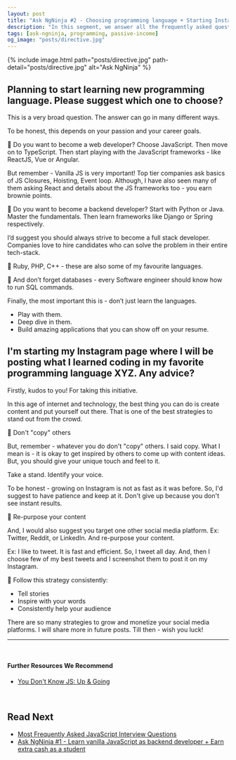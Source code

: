 ```yaml
---
layout: post
title: "Ask NgNinja #2 - Choosing programming language + Starting Instagram page related to tech"
description: "In this segment, we answer all the frequently asked questions our students are facing in their career."
tags: [ask-ngninja, programming, passive-income]
og_image: "posts/directive.jpg"
---
```


{% include image.html path="posts/directive.jpg" path-detail="posts/directive.jpg" alt="Ask NgNinja" %}


## Planning to start learning new programming language. Please suggest which one to choose?

This is a very broad question. The answer can go in many different ways.

To be honest, this depends on your passion and your career goals.

🚀  Do you want to become a web developer? Choose JavaScript. Then move on to TypeScript. Then start playing with the JavaScript frameworks - like ReactJS, Vue or Angular.

But remember - Vanilla JS is very important! Top tier companies ask basics of JS  Closures, Hoisting, Event loop. Although, I have also seen many of them asking React and details about the JS frameworks too - you earn brownie points.

🚀  Do you want to become a backend developer? Start with Python or Java. Master the fundamentals. Then learn frameworks like Django or Spring respectively.

I’d suggest you should always strive to become a full stack developer. Companies love to hire candidates who can solve the problem in their entire tech-stack.

🚀 Ruby, PHP, C++ - these are also some of my favourite languages.

🚀 And don’t forget databases - every Software engineer should know how to run SQL commands.

Finally, the most important this is - don’t just learn the languages. 

- Play with them. 
- Deep dive in them. 
- Build amazing applications that you can show off on your resume.


## I'm starting my Instagram page where I will be posting what I learned coding in my favorite programming language XYZ. Any advice?

Firstly, kudos to you! For taking this initiative.

In this age of internet and technology, the best thing you can do is create content and put yourself out there. That is one of the best strategies to stand out from the crowd.

🥊 Don't "copy" others

But, remember - whatever you do don't "copy" others. I said copy. What I mean is - it is okay to get inspired by others to come up with content ideas. But, you should give your unique touch and feel to it.

Take a stand. Identify your voice.

To be honest - growing on Instagram is not as fast as it was before. So, I'd suggest to have patience and keep at it. Don't give up because you don't see instant results.

🥊 Re-purpose your content

And, I would also suggest you target one other social media platform. Ex: Twitter, Reddit, or LinkedIn. And re-purpose your content.

Ex: I like to tweet. It is fast and efficient. So, I tweet all day. And, then I choose few of my best tweets and I screenshot them to post it on my Instagram.

🥊 Follow this strategy consistently:

- Tell stories 
- Inspire with your words
- Consistently help your audience

There are so many strategies to grow and monetize your social media platforms. I will share more in future posts. Till then - wish you luck!


---

<br>

#### Further Resources We Recommend

- [You Don't Know JS: Up & Going](https://amzn.to/2uSZayI)

<br>

## Read Next

- [Most Frequently Asked JavaScript Interview Questions](/posts/frequently-asked-javascript-interview-questions)
- [Ask NgNinja #1 - Learn vanilla JavaScript as backend developer + Earn extra cash as a student](/posts/steps-after-you-type-url-in-browser)
